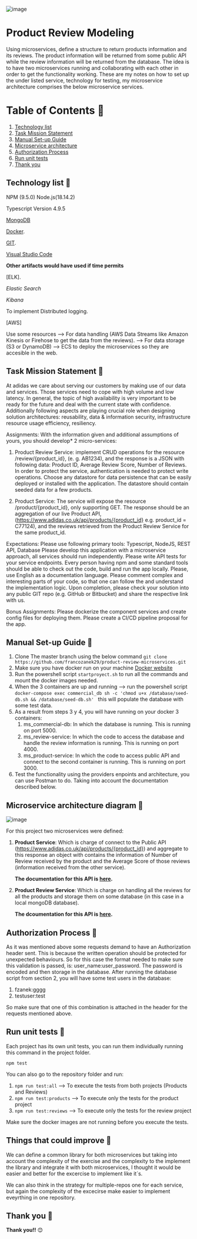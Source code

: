 ![image](https://user-images.githubusercontent.com/69249556/222299723-3ebd9826-34c1-4d2b-bc7d-1b86f22086c6.png)

# Product Review Modeling
Using microservices, define a structure to return products information and its reviews. The product information will be returned from some public API while the review information will be returned from the database. 
The idea is to have two microservices running and collaborating with each other in order to get the functionality working.
These are my notes on  how to set up the under listed service, technology for testing, my microservice architecture comprises the below microservice services.

# Table of Contents :thought_balloon:
1. [Technology list](#Introduction-and-technology-list)
2. [Task Mission Statement](#Task-Mission-Statement)
3. [Manual Set-up Guide](#Manual-Set-up-Guide)
4. [Microservice architecture](#Microservice-architecture)
5. [Authorization Process](#Authorization-process)
6. [Run unit tests](#Run-unit-tests)
7. [Thank you](#Thank-you)

## Technology list :thought_balloon:
NPM (9.5.0) Node.js(18.14.2) 

Typescript
Version 4.9.5

[MongoDB](https://www.mongodb.com/)

[Docker](http://docker.com).

[GIT](http://git.com).

[Visual Studio Code](https://code.visualstudio.com/)

**Other artifacts would have used if time permits**

[ELK].

*Elastic Search*

*Kibana*

To implement Distributed logging.

[AWS]

Use some resources 
  --> For data handling (AWS Data Streams like Amazon Kinesis or Firehose to get the data from the reviews).
  --> For data storage (S3 or DynamoDB)
  --> ECS to deploy the microservices so they are accesible in the web.
 
 
## Task Mission Statement :thought_balloon:

At adidas we care about serving our customers by making use of our data and services. Those services need to cope with high volume and low latency. In general, the topic of high availability is very important to be ready for the future and deal with the current state with confidence. Additionally following aspects are playing crucial role when designing solution architectures: reusability, data & information security, infrastructure resource usage efficiency, resiliency.

Assignments:
With the information given and additional assumptions of yours, you should
develop* 2 micro-services:
1) Product Review Service: implement CRUD operations for the resource /review/{product_id}, (e. g. AB1234), and the response is a JSON with following data: Product ID, Average Review Score, Number of Reviews. In order to protect the service, authentication is needed to protect write operations. Choose any datastore for data persistence that can be easily deployed or installed with the application. The datastore should contain seeded data for a few products.

2) Product Service: The service will expose the resource /product/{product_id}, only supporting GET. The response should be an aggregation of our live Product API, (https://www.adidas.co.uk/api/products/{product_id} e.g. product_id = C77124), and the reviews retrieved from the Product Review Service for the same product_id.

Expectations:
Please use following primary tools: Typescript, NodeJS, REST API, Database
Please develop this application with a microservice approach, all services should run independently.
Please write API tests for your service endpoints.
Every person having npm and some standard tools should be able to check out the code, build and run the app locally.
Please, use English as a documentation language. Please comment complex and interesting parts of your code, so that one can follow the and understand the
implementation logic.
Upon completion, please check your solution into any public GIT repo (e.g. GitHub or Bitbucket) and share the respective link with us.

Bonus Assignments:
Please dockerize the component services and create config files for deploying them.
Please create a CI/CD pipeline proposal for the app.
 
## Manual Set-up Guide :thought_balloon:

1. Clone The master branch  using the below command  `` git clone https://github.com/francozanek29/product-review-microservices.git ``
2. Make sure you have docker run on your machine [Docker website](https://www.docker.com/)
3. Run the powershell script ``startproyect.sh`` to run all the commands and mount the docker images needed.
4. When the 3 containers are up and running --> run the powershell script ``docker-compose exec commercial_db sh -c 'chmod u+x /database/seed-db.sh && /database/seed-db.sh' `` this will populate the database with some test data.
5. As a result from steps 3 y 4, you will have running on your docker 3 containers:
     1. ms_commercial-db: In which the database is running. This is running on port 5000.
     2. ms_review-service: In which the code to access the database and handle the review information is running. This is running on port 4000.
     3. ms_product-service: In which the code to access public API and connect to the second container is running. This is running on port 3000.
6. Test the functionality using the providers enpoints and architecture, you can use Postman to do. Taking into account the documentation described below.

## Microservice architecture diagram :thought_balloon:
![image](https://user-images.githubusercontent.com/69249556/222305405-e5d99a9f-3259-4025-8873-2027e991cf67.png)

For this project two microservices were defined:

1. **Product Service**: Which is charge of connect to the Public API (https://www.adidas.co.uk/api/products/{product_id}) and aggregate to this response an object with contains the information of Number of Review received by the product and the Average Score of those reviews (information received from the other service).

    **The documentation for this API is [here](https://app.swaggerhub.com/apis/ZANEKFRANCO_1/ProductService/1.0.0).**


2. **Product Review Service**: Which is charge on handling all the reviews for all the products and storage them on some database (in this case in a local mongoDB database). 

    **The dcoumentation for this API is [here](https://app.swaggerhub.com/apis/ZANEKFRANCO_1/ReviewService/1.0.0).**
        
 ## Authorization Process :thought_balloon:
 
 As it was mentioned above some requests demand to have an Authorization header sent. This is because the written operation should be protected for unexpected behaviours. So for this case the format needed to make sure this validation is passed, is: user_name:user_password. The password is encoded and then storage in the database. 
 After running the database script from section 2, you will have some test users in the database:
 1. fzanek:gggg
 2. testuser:test
 
 So make sure that one of this combination is attached in the header for the requests mentioned above.

## Run unit tests :thought_balloon:

Each project has its own unit tests, you can run them individually running this command in the project folder.

`` npm test ``

You can also go to the repository folder and run:
1. `` npm run test:all `` --> To execute the tests from both projects (Products and Reviews)
2. `` npm run test:products `` --> To execute only the tests for the product project
3. `` npm run test:reviews `` --> To execute only the tests for the review project

Make sure the docker images are not running before you execute the tests.

## Things that could improve :thought_balloon:

We can define a common library for both microservices but taking into account the complexity of the exercise and the complexity to the implement the library and integrate it with both microservices, I thought it would be easier and better for the excercise to implement like it´s.

We can also think in the strategy for multiple-repos one for each service, but again the complexity of the excecirse make easier to implement eveyrthing in one repository.

## Thank you :thought_balloon:

**Thank you!!** :blush:
